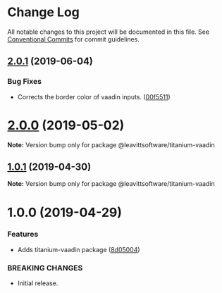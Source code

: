 # Change Log

All notable changes to this project will be documented in this file.
See [Conventional Commits](https://conventionalcommits.org) for commit guidelines.

## [2.0.1](https://github.com/LeavittSoftware/titanium-elements/compare/@leavittsoftware/titanium-vaadin@2.0.0...@leavittsoftware/titanium-vaadin@2.0.1) (2019-06-04)


### Bug Fixes

* Corrects the border color of vaadin inputs. ([00f5511](https://github.com/LeavittSoftware/titanium-elements/commit/00f5511))





# [2.0.0](https://github.com/LeavittSoftware/titanium-elements/compare/@leavittsoftware/titanium-vaadin@1.0.1...@leavittsoftware/titanium-vaadin@2.0.0) (2019-05-02)

**Note:** Version bump only for package @leavittsoftware/titanium-vaadin






## [1.0.1](https://github.com/LeavittSoftware/titanium-elements/compare/@leavittsoftware/titanium-vaadin@1.0.0...@leavittsoftware/titanium-vaadin@1.0.1) (2019-04-30)

**Note:** Version bump only for package @leavittsoftware/titanium-vaadin





# 1.0.0 (2019-04-29)


### Features

* Adds titanium-vaadin package ([8d05004](https://github.com/LeavittSoftware/titanium-elements/commit/8d05004))


### BREAKING CHANGES

* Initial release.
